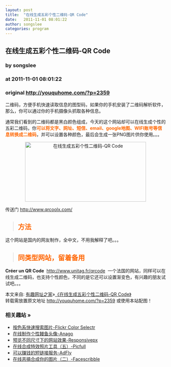 ```yaml
---
layout: post
title:  "在线生成五彩个性二维码-QR Code"
date:   2011-11-01 08:01:22
author: songslee
categories: program
---
```


## 在线生成五彩个性二维码-QR Code
### by songslee
### at 2011-11-01 08:01:22
### original <http://youquhome.com/?p=2359>

<p>二维码，方便手机快速读取信息的图型码，如果你的手机安装了二维码解析软件，那么，你可以通过你的手机摄像头抓取各种信息。</p>
<p>通常我们看到的二维码都是黑白颜色组成，今天的这个网站却可以在线生成个性的五彩二维码，你<strong><span style="color:#ff6600">可以将文字、网址、短信、email、google地图、WIFI账号等信息转换成二维码</span></strong>，并可以设置各种颜色，最后会生成一张PNG图片供你使用。。。</p>
<p style="text-align:center"><img title="在线生成五彩个性二维码-QR Code" src="http://img.youquhome.com/uploads/2011/11/qrcoolx.jpg" alt="在线生成五彩个性二维码-QR Code" width="380" height="188"></p>
<p>传送门 <a href="http://www.qrcoolx.com/" rel="external nofollow">http://www.qrcoolx.com/<span></span></a></p>
<blockquote>
<h2><span style="color:#ff6600">方法</span></h2>
</blockquote>
<p>这个网站是国内的网友制作，全中文，不用我解释了吧。。。</p>
<blockquote>
<h2><span style="color:#ff6600">同类型网站，留着备用</span></h2>
</blockquote>
<p><strong>Créer un QR Code</strong>  <a href="http://www.unitag.fr/qrcode" rel="external nofollow">http://www.unitag.fr/qrcode</a>  一个法国的网站，同样可以在线生成二维码，也支持个性颜色，不同的是它还可以设置渐变色，有兴趣的朋友试试吧。。。</p>
<div>本文来自: <a href="http://youquhome.com">有趣网址之家</a>»<a href="http://youquhome.com/?p=2359">《在线生成五彩个性二维码-QR Code》</a></div><div>转载需放置原文地址 <a href="http://youquhome.com/?p=2359" title="在线生成五彩个性二维码-QR Code">http://youquhome.com/?p=2359</a> 或使用本站配图！</div><h3>相关趣站 »</h3><ul><li><a href="http://youquhome.com/?p=2373" title="按色系快速搜索图片-Flickr Color Selectr">按色系快速搜索图片-Flickr Color Selectr</a></li><li><a href="http://youquhome.com/?p=2363" title="在线制作个性鳗鱼头像-Anago">在线制作个性鳗鱼头像-Anago</a></li><li><a href="http://youquhome.com/?p=2351" title="预览不同尺寸下的网站效果-Responsivepx">预览不同尺寸下的网站效果-Responsivepx</a></li><li><a href="http://youquhome.com/?p=2345" title="在线合成特效照片工具（五）-Picfull">在线合成特效照片工具（五）-Picfull</a></li><li><a href="http://youquhome.com/?p=2321" title="可以赚钱的短链接服务-AdFly">可以赚钱的短链接服务-AdFly</a></li><li><a href="http://youquhome.com/?p=2226" title="在线恶搞合成你的图片（二）-Facescribble">在线恶搞合成你的图片（二）-Facescribble</a></li></ul>